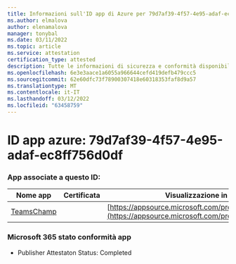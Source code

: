 ```yaml
---
title: Informazioni sull'ID app di Azure per 79d7af39-4f57-4e95-adaf-ec8ff756d0df
ms.author: elmalova
author: elenamalova
manager: tonybal
ms.date: 03/11/2022
ms.topic: article
ms.service: attestation
certification_type: attested
description: Tutte le informazioni di sicurezza e conformità disponibili per 79d7af39-4f57-4e95-adaf-ec8ff756d0df.
ms.openlocfilehash: 6e3e3aace1a6055a966644cefd419defb479ccc5
ms.sourcegitcommit: 62e60dfc73f78900307418e60318353faf8d9a57
ms.translationtype: MT
ms.contentlocale: it-IT
ms.lasthandoff: 03/12/2022
ms.locfileid: "63458759"
---
```

# <a name="azure-app-id-79d7af39-4f57-4e95-adaf-ec8ff756d0df"></a>ID app azure: 79d7af39-4f57-4e95-adaf-ec8ff756d0df


### <a name="apps-associated-with-this-id"></a>App associate a questo ID:
| **Nome app** | **Certificata** | **Visualizzazione in AppSource** |
|--------------|---------------|-----------------------|
| [TeamsChamp](../forward/WA200001487) |  | [https://appsource.microsoft.com/product/office/WA200001487](https://appsource.microsoft.com/product/office/WA200001487) |

### <a name="microsoft-365-app-compliance-status"></a>Microsoft 365 stato conformità app
- Publisher Attestaton Status: Completed
